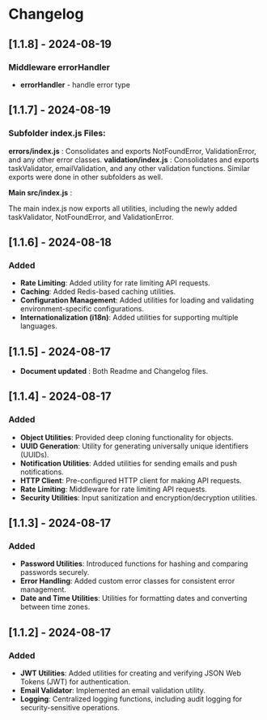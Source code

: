 # Changelog

## [1.1.8] - 2024-08-19

### Middleware errorHandler

- **errorHandler** - handle error type

## [1.1.7] - 2024-08-19

### Subfolder index.js Files:

**errors/index.js** : Consolidates and exports NotFoundError, ValidationError, and any other error classes.
**validation/index.js** : Consolidates and exports taskValidator, emailValidation, and any other validation functions.
Similar exports were done in other subfolders as well.

**Main src/index.js** :

The main index.js now exports all utilities, including the newly added taskValidator, NotFoundError, and ValidationError.

## [1.1.6] - 2024-08-18

### Added

- **Rate Limiting**: Added utility for rate limiting API requests.
- **Caching**: Added Redis-based caching utilities.
- **Configuration Management**: Added utilities for loading and validating environment-specific configurations.
- **Internationalization (i18n)**: Added utilities for supporting multiple languages.

## [1.1.5] - 2024-08-17

- **Document updated** : Both Readme and Changelog files.

## [1.1.4] - 2024-08-17

### Added

- **Object Utilities**: Provided deep cloning functionality for objects.
- **UUID Generation**: Utility for generating universally unique identifiers (UUIDs).
- **Notification Utilities**: Added utilities for sending emails and push notifications.
- **HTTP Client**: Pre-configured HTTP client for making API requests.
- **Rate Limiting**: Middleware for rate limiting API requests.
- **Security Utilities**: Input sanitization and encryption/decryption utilities.

## [1.1.3] - 2024-08-17

### Added

- **Password Utilities**: Introduced functions for hashing and comparing passwords securely.
- **Error Handling**: Added custom error classes for consistent error management.
- **Date and Time Utilities**: Utilities for formatting dates and converting between time zones.

## [1.1.2] - 2024-08-17

### Added

- **JWT Utilities**: Added utilities for creating and verifying JSON Web Tokens (JWT) for authentication.
- **Email Validator**: Implemented an email validation utility.
- **Logging**: Centralized logging functions, including audit logging for security-sensitive operations.
